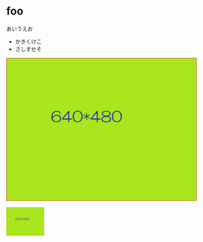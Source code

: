 # foo 

あいうえお

* かきくけこ
* さしすせそ

![aaa](../640x480.png)

<img src="../640x480.png" alt="画像です" width="100">

